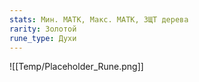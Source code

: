 ```yaml
---
stats: Мин. МАТК, Макс. МАТК, ЗЩТ дерева
rarity: Золотой
rune_type: Духи
---
```

![[Temp/Placeholder_Rune.png]]
